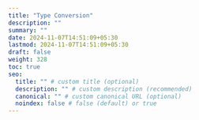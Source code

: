 ```yaml
---
title: "Type Conversion"
description: ""
summary: ""
date: 2024-11-07T14:51:09+05:30
lastmod: 2024-11-07T14:51:09+05:30
draft: false
weight: 328
toc: true
seo:
  title: "" # custom title (optional)
  description: "" # custom description (recommended)
  canonical: "" # custom canonical URL (optional)
  noindex: false # false (default) or true
---
```

